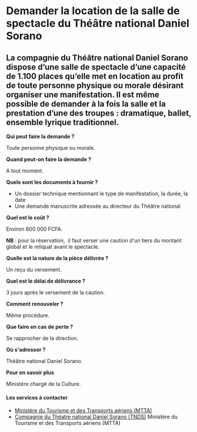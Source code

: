 # Demander la location de la salle de spectacle du Théâtre national Daniel Sorano

La compagnie du Théâtre national Daniel Sorano dispose d’une salle de spectacle d’une capacité de 1.100 places qu’elle met en location au profit de toute personne physique ou morale désirant organiser une manifestation. Il est même possible de demander à la fois la salle et la prestation d’une des troupes : dramatique, ballet, ensemble lyrique traditionnel.
-----------------------------------------------------------------------------------------------------------------------------------------------------------------------------------------------------------------------------------------------------------------------------------------------------------------------------------------------------------------------

**Qui peut faire la demande ?**

Toute personne physique ou morale.

**Quand peut-on faire la demande ?**

A tout moment.

**Quels sont les documents à fournir ?**

*   Un dossier technique mentionnant le type de manifestation, la durée, la date
*   Une demande manuscrite adressée au directeur du Théâtre national

**Quel est le coût ?**

Environ 600 000 FCFA.

**NB** : pour la réservation,  il faut verser une caution d'un tiers du montant global et le reliquat avant le spectacle.

**Quelle est la nature de la pièce délivrée ?** 

Un reçu du versement.

**Quel est le délai de délivrance ?**

3 jours après le versement de la caution.

**Comment renouveler ?**

Même procédure.

**Que faire en cas de perte ?**

Se rapprocher de la direction.

**Où s'adresser ?**

Théâtre national Daniel Sorano.

**Pour en savoir plus**

Ministère chargé de la Culture.

#### Les services à contacter

*   [Ministère du Tourisme et des Transports aériens (MTTA)](../../../services/ministere-du-tourisme-et-des-transports-aeriens-mtta.md)
*   [Compagnie du Théatre national Daniel Sorano (TNDS)](../../../services/compagnie-du-theatre-national-daniel-sorano-tnds.md) Ministère du Tourisme et des Transports aériens (MTTA)